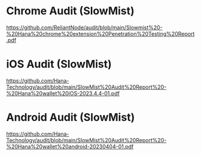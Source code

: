 # Chrome Audit (SlowMist)

https://github.com/ReliantNode/audit/blob/main/Slowmist%20-%20Hana%20chrome%20extension%20Penetration%20Testing%20Report.pdf

# iOS Audit (SlowMist)
https://github.com/Hana-Technology/audit/blob/main/SlowMist%20Audit%20Report%20-%20Hana%20wallet%20iOS-2023.4.4-01.pdf

# Android Audit (SlowMist)
https://github.com/Hana-Technology/audit/blob/main/SlowMist%20Audit%20Report%20-%20Hana%20wallet%20android-20230404-01.pdf
